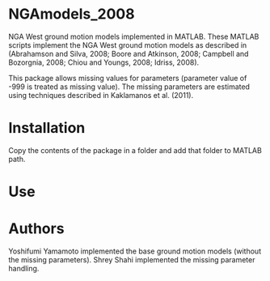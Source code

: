 NGAmodels_2008
==============

NGA West ground motion models implemented in MATLAB. These MATLAB scripts implement the NGA West ground motion models as described in (Abrahamson and Silva, 2008; Boore and Atkinson, 2008; Campbell and Bozorgnia, 2008; Chiou and Youngs, 2008; Idriss, 2008). 

This package allows missing values for parameters (parameter value of -999 is treated as missing value). The missing parameters are estimated using techniques described in Kaklamanos et al. (2011).

Installation
=============

Copy the contents of the package in a folder and add that folder to MATLAB path.

Use
===


Authors
========
Yoshifumi Yamamoto implemented the base ground motion models (without the missing parameters).
Shrey Shahi implemented the missing parameter handling.